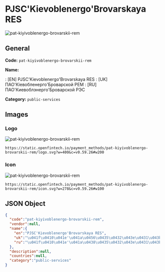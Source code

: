 
# PJSC'Kievoblenergo'Brovarskaya RES 
![pat-kiyivoblenergo-brovarskii-rem](https://static.openfintech.io/payment_methods/pat-kiyivoblenergo-brovarskii-rem/logo.svg?w=400&c=v0.59.26#w200)  

## General 
**Code:** `pat-kiyivoblenergo-brovarskii-rem` 
 
**Name:** 
 
:	[EN] PJSC'Kievoblenergo'Brovarskaya RES 
:	[UK] ПАО'Кіевобленерго'Броварской РЕМ 
:	[RU] ПАО'Киевоблэнерго'Броварской РЭС 
 
**Category:** `public-services` 
 

## Images 

### Logo 
![pat-kiyivoblenergo-brovarskii-rem](https://static.openfintech.io/payment_methods/pat-kiyivoblenergo-brovarskii-rem/logo.svg?w=400&c=v0.59.26#w200)  

```
https://static.openfintech.io/payment_methods/pat-kiyivoblenergo-brovarskii-rem/logo.svg?w=400&c=v0.59.26#w200
```  

### Icon 
![pat-kiyivoblenergo-brovarskii-rem](https://static.openfintech.io/payment_methods/pat-kiyivoblenergo-brovarskii-rem/icon.svg?w=278&c=v0.59.26#w100)  

```
https://static.openfintech.io/payment_methods/pat-kiyivoblenergo-brovarskii-rem/icon.svg?w=278&c=v0.59.26#w100
```  

## JSON Object 

```json
{
  "code":"pat-kiyivoblenergo-brovarskii-rem",
  "vendor":null,
  "name":{
    "en":"PJSC'Kievoblenergo'Brovarskaya RES",
    "uk":"\u041f\u0410\u041e'\u041a\u0456\u0435\u0432\u043e\u0431\u043b\u0435\u043d\u0435\u0440\u0433\u043e'\u0411\u0440\u043e\u0432\u0430\u0440\u0441\u043a\u043e\u0439 \u0420\u0415\u041c",
    "ru":"\u041f\u0410\u041e'\u041a\u0438\u0435\u0432\u043e\u0431\u043b\u044d\u043d\u0435\u0440\u0433\u043e'\u0411\u0440\u043e\u0432\u0430\u0440\u0441\u043a\u043e\u0439 \u0420\u042d\u0421"
  },
  "description":null,
  "countries":null,
  "category":"public-services"
}
```  
